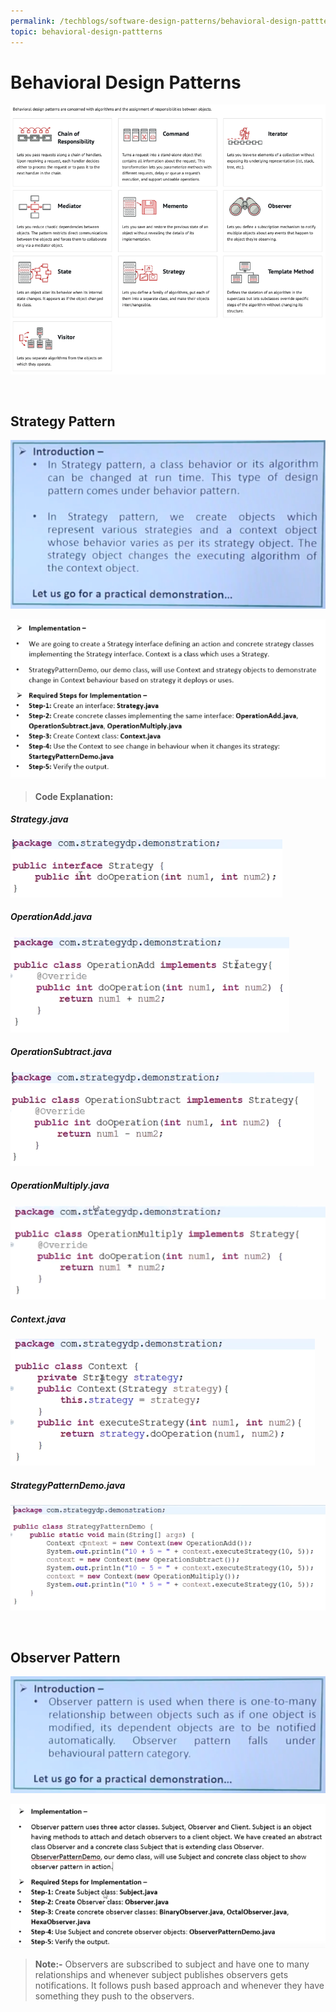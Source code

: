 ```yaml
---
permalink: /techblogs/software-design-patterns/behavioral-design-pattterns
topic: behavioral-design-pattterns
---
```


# Behavioral Design Patterns

![](assets/behavioral_design_patterns.png)

<br>

## Strategy Pattern

![Screenshot 2020-12-12 at 9.37.23 AM](assets/Screenshot%202020-12-12%20at%209.37.23%20AM-7746095.png)



![Screenshot 2020-12-12 at 9.24.32 AM](assets/Screenshot%202020-12-12%20at%209.24.32%20AM.png)

> **Code Explanation:**

##### Strategy.java

![Screenshot 2020-12-12 at 9.25.24 AM](assets/Screenshot%202020-12-12%20at%209.25.24%20AM.png)

##### OperationAdd.java

![Screenshot 2020-12-12 at 9.28.24 AM](assets/Screenshot%202020-12-12%20at%209.28.24%20AM.png)

##### OperationSubtract.java

![Screenshot 2020-12-12 at 9.29.58 AM](assets/Screenshot%202020-12-12%20at%209.29.58%20AM.png)

##### OperationMultiply.java

![Screenshot 2020-12-12 at 9.30.49 AM](assets/Screenshot%202020-12-12%20at%209.30.49%20AM.png)

##### Context.java

![Screenshot 2020-12-12 at 9.31.37 AM](assets/Screenshot%202020-12-12%20at%209.31.37%20AM.png)

##### StrategyPatternDemo.java

![Screenshot 2020-12-12 at 9.33.12 AM](assets/Screenshot%202020-12-12%20at%209.33.12%20AM.png)



<br>

## Observer Pattern

![Screenshot 2020-12-12 at 9.36.41 AM](assets/Screenshot%202020-12-12%20at%209.36.41%20AM.png)



![Screenshot 2020-12-12 at 9.41.28 AM](assets/Screenshot%202020-12-12%20at%209.41.28%20AM.png)



> **Note:-** Observers are subscribed to subject and have one to many relationships and whenever subject publishes observers gets notifications. It follows push based approach and whenever they have something they push to the observers.

